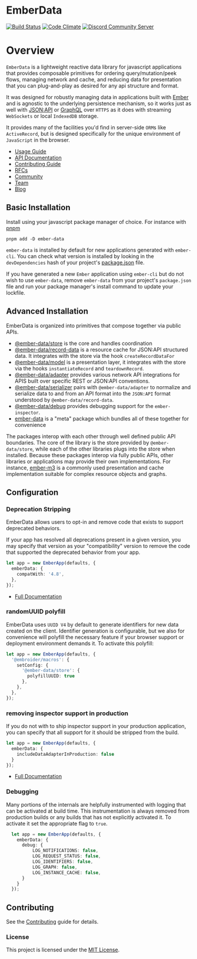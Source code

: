 EmberData
==============================================================================

[![Build Status](https://github.com/emberjs/data/workflows/CI/badge.svg)](https://github.com/emberjs/data/actions?workflow=CI)
[![Code Climate](https://codeclimate.com/github/emberjs/data/badges/gpa.svg)](https://codeclimate.com/github/emberjs/data)
[![Discord Community Server](https://img.shields.io/discord/480462759797063690.svg?logo=discord)](https://discord.gg/zT3asNS)


# Overview

`EmberData` is a lightweight reactive data library for javascript applications that provides composable primitives for ordering query/mutation/peek flows, managing network and cache, and reducing data for presentation that you can plug-and-play as desired for any api  structure and format.

It was designed for robustly managing data in applications built with [Ember](https://github.com/emberjs/ember.js/) and is agnostic to the underlying persistence mechanism, so it works just as well with [JSON:API](https://jsonapi.org/) or [GraphQL](https://graphql.org/) over `HTTPS` as it does with streaming `WebSockets` or local `IndexedDB` storage.

It provides many of the facilities you'd find in server-side `ORM`s like `ActiveRecord`, but is designed specifically for the unique environment of `JavaScript` in the browser.

- [Usage Guide](https://guides.emberjs.com/release/models/)
- [API Documentation](https://api.emberjs.com/ember-data/release)
- [Contributing Guide](./CONTRIBUTING.md)
- [RFCs](https://github.com/emberjs/rfcs/labels/T-ember-data)
- [Community](https://emberjs.com/community)
- [Team](https://emberjs.com/team)
- [Blog](https://emberjs.com/blog)


## Basic Installation

Install using your javascript package manager of choice. For instance with [pnpm](https://pnpm.io/)

```no-highlight
pnpm add -D ember-data
```

`ember-data` is installed by default for new applications generated with `ember-cli`. You can check what version is installed by looking in the `devDependencies` hash of your project's [package.json](https://docs.npmjs.com/cli/v8/configuring-npm/package-json) file.

If you have generated a new `Ember` application using `ember-cli` but do 
not wish to use `ember-data`, remove `ember-data` from your project's `package.json` file and run your package manager's install command to update your lockfile.

## Advanced Installation

EmberData is organized into primitives that compose together via public APIs.

- [@ember-data/store](./packages/store) is the core and handles coordination
- [@ember-data/record-data](./packages/record-data) is a resource cache for JSON:API structured data. It integrates with the store via the hook `createRecordDataFor`
- [@ember-data/model](./packages/model) is a presentation layer, it integrates with the store via the hooks `instantiateRecord` and `teardownRecord`.
- [@ember-data/adapter](./packages/adapter) provides various network API integrations for APIS built over specific REST or JSON:API conventions.
- [@ember-data/serializer](./packages/serializer) pairs with `@ember-data/adapter` to normalize and serialize data to and from an API format into the `JSON:API` format understood by `@ember-data/record-data`.
- [@ember-data/debug](./packages/debug) provides debugging support for the `ember-inspector`.
- [ember-data](./packages/-ember-data) is a "meta" package which bundles all of these together for convenience

The packages interop with each other through well defined public API boundaries. The core
of the library is the store provided by `@ember-data/store`, while each of the other libraries plugs into the store when installed. Because these packages interop via fully
public APIs, other libraries or applications may provide their own implementations. For instance, [ember-m3](https://github.com/hjdivad/ember-m3) is a commonly used presentation and cache implementation suitable for complex resource objects and graphs.

## Configuration

### Deprecation Stripping

EmberData allows users to opt-in and remove code that exists to support deprecated behaviors.

If your app has resolved all deprecations present in a given version, you may specify that version as your "compatibility" version to remove the code that supported the deprecated behavior from your app.

```ts
let app = new EmberApp(defaults, {
  emberData: {
    compatWith: '4.8',
  },
});
```

- [Full Documentation](https://api.emberjs.com/ember-data/release/modules/@ember-data%2Fdeprecations)

### randomUUID polyfill

EmberData uses `UUID V4` by default to generate identifiers for new data created on the client. Identifier generation is configurable, but we also for convenience will polyfill
the necessary feature if your browser support or deployment environment demands it. To
activate this polyfill:

```ts
let app = new EmberApp(defaults, {
  '@embroider/macros': {
    setConfig: {
      '@ember-data/store': {
        polyfillUUID: true
      },
    },
  },
});
```

### removing inspector support in production

If you do not with to ship inspector support in your production application, you can specify
that all support for it should be stripped from the build.

```ts
let app = new EmberApp(defaults, {
  emberData: {
    includeDataAdapterInProduction: false
  }
});
```

- [Full Documentation](https://api.emberjs.com/ember-data/release/modules/@ember-data%2Fdebug)

### Debugging

Many portions of the internals are helpfully instrumented with logging that can be activated
at build time. This instrumentation is always removed from production builds or any builds
that has not explicitly activated it. To activate it set the appropriate flag to `true`.

```ts
  let app = new EmberApp(defaults, {
    emberData: {
      debug: {
          LOG_NOTIFICATIONS: false,
          LOG_REQUEST_STATUS: false,
          LOG_IDENTIFIERS: false,
          LOG_GRAPH: false,
          LOG_INSTANCE_CACHE: false,
      }
    }
  });
  ```

## Contributing

See the [Contributing](CONTRIBUTING.md) guide for details.


### License

This project is licensed under the [MIT License](LICENSE.md).
